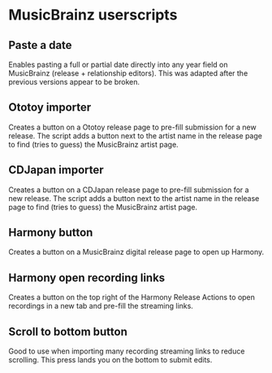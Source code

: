 # MusicBrainz userscripts

## Paste a date
Enables pasting a full or partial date directly into any year field on MusicBrainz (release + relationship editors). This was adapted after the previous versions appear to be broken.

## Ototoy importer
Creates a button on a Ototoy release page to pre-fill submission for a new release.
The script adds a button next to the artist name in the release page to find (tries to guess) the MusicBrainz artist page.

## CDJapan importer
Creates a button on a CDJapan release page to pre-fill submission for a new release.
The script adds a button next to the artist name in the release page to find (tries to guess) the MusicBrainz artist page.

## Harmony button
Creates a button on a MusicBrainz digital release page to open up Harmony. 

## Harmony open recording links
Creates a button on the top right of the Harmony Release Actions to open recordings in a new tab and pre-fill the streaming links.

## Scroll to bottom button
Good to use when importing many recording streaming links to reduce scrolling. This press lands you on the bottom to submit edits.

